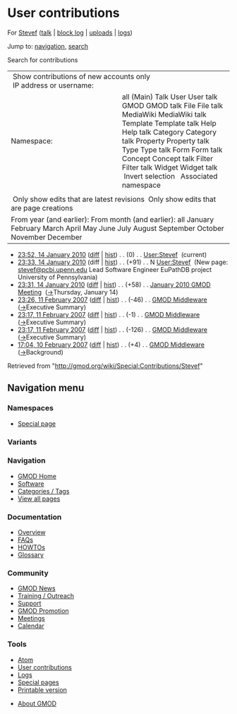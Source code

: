 <div id="mw-page-base" class="noprint">

</div>

<div id="mw-head-base" class="noprint">

</div>

<div id="content" class="mw-body" role="main">

<span id="top"></span>

<div id="mw-js-message" style="display:none;">

</div>



# <span dir="auto">User contributions</span>

<div id="bodyContent">

<div id="contentSub">

For [Stevef](/wiki/User:Stevef "User:Stevef") (<a
href="/mediawiki/index.php?title=User_talk:Stevef&amp;action=edit&amp;redlink=1"
class="new" title="User talk:Stevef (page does not exist)">talk</a> \|
[block
log](/mediawiki/index.php?title=Special:Log/block&page=User%3AStevef "Special:Log/block")
\| [uploads](/wiki/Special:ListFiles/Stevef "Special:ListFiles/Stevef")
\| [logs](/wiki/Special:Log/Stevef "Special:Log/Stevef"))

</div>

<div id="jump-to-nav" class="mw-jump">

Jump to: [navigation](#mw-navigation), [search](#p-search)

</div>

<div id="mw-content-text">

Search for contributions

<table class="mw-contributions-table">
<colgroup>
<col style="width: 50%" />
<col style="width: 50%" />
</colgroup>
<tbody>
<tr class="odd">
<td colspan="2"> Show contributions of new accounts only<br />
 IP address or username:</td>
</tr>
<tr class="even">
<td class="mw-label">Namespace:</td>
<td>all (Main) Talk User User talk GMOD GMOD talk File File talk
MediaWiki MediaWiki talk Template Template talk Help Help talk Category
Category talk Property Property talk Type Type talk Form Form talk
Concept Concept talk Filter Filter talk Widget Widget talk  
 Invert selection 
 Associated namespace </td>
</tr>
<tr class="odd">
<td colspan="2"></td>
</tr>
<tr class="even">
<td colspan="2"> Only show edits that are latest revisions
 Only show edits that are page creations</td>
</tr>
<tr class="odd">
<td colspan="2">From year (and earlier): From month (and earlier): all
January February March April May June July August September October
November December</td>
</tr>
</tbody>
</table>

- <a href="/mediawiki/index.php?title=User:Stevef&amp;oldid=11338"
  class="mw-changeslist-date" title="User:Stevef">23:52, 14 January
  2010</a>
  ([diff](/mediawiki/index.php?title=User:Stevef&diff=prev&oldid=11338 "User:Stevef")
  \|
  [hist](/mediawiki/index.php?title=User:Stevef&action=history "User:Stevef"))
  <span class="mw-changeslist-separator">. .</span>
  <span class="mw-plusminus-null" dir="ltr"
  title="91 bytes after change">(0)</span>‎
  <span class="mw-changeslist-separator">. .</span>
  <a href="/wiki/User:Stevef" class="mw-contributions-title"
  title="User:Stevef">User:Stevef</a> ‎
  <span class="mw-uctop">(current)</span>
- <a href="/mediawiki/index.php?title=User:Stevef&amp;oldid=11337"
  class="mw-changeslist-date" title="User:Stevef">23:33, 14 January
  2010</a> (diff \|
  [hist](/mediawiki/index.php?title=User:Stevef&action=history "User:Stevef"))
  <span class="mw-changeslist-separator">. .</span>
  <span class="mw-plusminus-pos" dir="ltr"
  title="91 bytes after change">(+91)</span>‎
  <span class="mw-changeslist-separator">. .</span> N
  <a href="/wiki/User:Stevef" class="mw-contributions-title"
  title="User:Stevef">User:Stevef</a> ‎ <span class="comment">(New page:
  stevef@pcbi.upenn.edu Lead Software Engineer EuPathDB project
  University of Pennsylvania)</span>
- <a
  href="/mediawiki/index.php?title=January_2010_GMOD_Meeting&amp;oldid=11336"
  class="mw-changeslist-date" title="January 2010 GMOD Meeting">23:31, 14
  January 2010</a>
  ([diff](/mediawiki/index.php?title=January_2010_GMOD_Meeting&diff=prev&oldid=11336 "January 2010 GMOD Meeting")
  \|
  [hist](/mediawiki/index.php?title=January_2010_GMOD_Meeting&action=history "January 2010 GMOD Meeting"))
  <span class="mw-changeslist-separator">. .</span>
  <span class="mw-plusminus-pos" dir="ltr"
  title="17,573 bytes after change">(+58)</span>‎
  <span class="mw-changeslist-separator">. .</span>
  <a href="/wiki/January_2010_GMOD_Meeting" class="mw-contributions-title"
  title="January 2010 GMOD Meeting">January 2010 GMOD Meeting</a> ‎
  <span class="comment">([→](/wiki/January_2010_GMOD_Meeting#Thursday.2C_January_14 "January 2010 GMOD Meeting")‎<span dir="auto"><span class="autocomment">Thursday,
  January 14</span></span>)</span>
- <a href="/mediawiki/index.php?title=GMOD_Middleware&amp;oldid=681"
  class="mw-changeslist-date" title="GMOD Middleware">23:26, 11 February
  2007</a>
  ([diff](/mediawiki/index.php?title=GMOD_Middleware&diff=prev&oldid=681 "GMOD Middleware")
  \|
  [hist](/mediawiki/index.php?title=GMOD_Middleware&action=history "GMOD Middleware"))
  <span class="mw-changeslist-separator">. .</span>
  <span class="mw-plusminus-neg" dir="ltr"
  title="39,038 bytes after change">(-46)</span>‎
  <span class="mw-changeslist-separator">. .</span>
  <a href="/wiki/GMOD_Middleware" class="mw-contributions-title"
  title="GMOD Middleware">GMOD Middleware</a> ‎
  <span class="comment">([→](/wiki/GMOD_Middleware#Executive_Summary "GMOD Middleware")‎<span dir="auto"><span class="autocomment">Executive
  Summary</span></span>)</span>
- <a href="/mediawiki/index.php?title=GMOD_Middleware&amp;oldid=680"
  class="mw-changeslist-date" title="GMOD Middleware">23:17, 11 February
  2007</a>
  ([diff](/mediawiki/index.php?title=GMOD_Middleware&diff=prev&oldid=680 "GMOD Middleware")
  \|
  [hist](/mediawiki/index.php?title=GMOD_Middleware&action=history "GMOD Middleware"))
  <span class="mw-changeslist-separator">. .</span>
  <span class="mw-plusminus-neg" dir="ltr"
  title="39,084 bytes after change">(-1)</span>‎
  <span class="mw-changeslist-separator">. .</span>
  <a href="/wiki/GMOD_Middleware" class="mw-contributions-title"
  title="GMOD Middleware">GMOD Middleware</a> ‎
  <span class="comment">([→](/wiki/GMOD_Middleware#Executive_Summary "GMOD Middleware")‎<span dir="auto"><span class="autocomment">Executive
  Summary</span></span>)</span>
- <a href="/mediawiki/index.php?title=GMOD_Middleware&amp;oldid=679"
  class="mw-changeslist-date" title="GMOD Middleware">23:17, 11 February
  2007</a>
  ([diff](/mediawiki/index.php?title=GMOD_Middleware&diff=prev&oldid=679 "GMOD Middleware")
  \|
  [hist](/mediawiki/index.php?title=GMOD_Middleware&action=history "GMOD Middleware"))
  <span class="mw-changeslist-separator">. .</span>
  <span class="mw-plusminus-neg" dir="ltr"
  title="39,085 bytes after change">(-126)</span>‎
  <span class="mw-changeslist-separator">. .</span>
  <a href="/wiki/GMOD_Middleware" class="mw-contributions-title"
  title="GMOD Middleware">GMOD Middleware</a> ‎
  <span class="comment">([→](/wiki/GMOD_Middleware#Executive_Summary "GMOD Middleware")‎<span dir="auto"><span class="autocomment">Executive
  Summary</span></span>)</span>
- <a href="/mediawiki/index.php?title=GMOD_Middleware&amp;oldid=557"
  class="mw-changeslist-date" title="GMOD Middleware">17:04, 10 February
  2007</a>
  ([diff](/mediawiki/index.php?title=GMOD_Middleware&diff=prev&oldid=557 "GMOD Middleware")
  \|
  [hist](/mediawiki/index.php?title=GMOD_Middleware&action=history "GMOD Middleware"))
  <span class="mw-changeslist-separator">. .</span>
  <span class="mw-plusminus-pos" dir="ltr"
  title="39,211 bytes after change">(+4)</span>‎
  <span class="mw-changeslist-separator">. .</span>
  <a href="/wiki/GMOD_Middleware" class="mw-contributions-title"
  title="GMOD Middleware">GMOD Middleware</a> ‎
  <span class="comment">([→](/wiki/GMOD_Middleware#Background "GMOD Middleware")‎<span dir="auto"><span class="autocomment">Background</span></span>)</span>

</div>

<div class="printfooter">

Retrieved from "<http://gmod.org/wiki/Special:Contributions/Stevef>"

</div>

<div id="catlinks" class="catlinks catlinks-allhidden">

</div>

<div class="visualClear">

</div>

</div>

</div>

<div id="mw-navigation">

## Navigation menu

<div id="mw-head">



<div id="left-navigation">

<div id="p-namespaces" class="vectorTabs" role="navigation"
aria-labelledby="p-namespaces-label">

### Namespaces

- <span id="ca-nstab-special">[Special
  page](/wiki/Special:Contributions/Stevef "This is a special page, you cannot edit the page itself")</span>

</div>

<div id="p-variants" class="vectorMenu emptyPortlet" role="navigation"
aria-labelledby="p-variants-label">

### 

### Variants[](#)

<div class="menu">

</div>

</div>

</div>





</div>



</div>

</div>

</div>

<div id="mw-panel">

<div id="p-logo" role="banner">

<a href="/wiki/Main_Page"
style="background-image: url(http://gmod.org/images/GMOD-cogs.png);"
title="Visit the main page"></a>

</div>

<div id="p-Navigation" class="portal" role="navigation"
aria-labelledby="p-Navigation-label">

### Navigation

<div class="body">

- <span id="n-GMOD-Home">[GMOD Home](/wiki/Main_Page)</span>
- <span id="n-Software">[Software](/wiki/GMOD_Components)</span>
- <span id="n-Categories-.2F-Tags">[Categories /
  Tags](/wiki/Categories)</span>
- <span id="n-View-all-pages">[View all
  pages](/wiki/Special:AllPages)</span>

</div>

</div>

<div id="p-Documentation" class="portal" role="navigation"
aria-labelledby="p-Documentation-label">

### Documentation

<div class="body">

- <span id="n-Overview">[Overview](/wiki/Overview)</span>
- <span id="n-FAQs">[FAQs](/wiki/Category:FAQ)</span>
- <span id="n-HOWTOs">[HOWTOs](/wiki/Category:HOWTO)</span>
- <span id="n-Glossary">[Glossary](/wiki/Glossary)</span>

</div>

</div>

<div id="p-Community" class="portal" role="navigation"
aria-labelledby="p-Community-label">

### Community

<div class="body">

- <span id="n-GMOD-News">[GMOD News](/wiki/GMOD_News)</span>
- <span id="n-Training-.2F-Outreach">[Training /
  Outreach](/wiki/Training_and_Outreach)</span>
- <span id="n-Support">[Support](/wiki/Support)</span>
- <span id="n-GMOD-Promotion">[GMOD
  Promotion](/wiki/GMOD_Promotion)</span>
- <span id="n-Meetings">[Meetings](/wiki/Meetings)</span>
- <span id="n-Calendar">[Calendar](/wiki/Calendar)</span>

</div>

</div>

<div id="p-tb" class="portal" role="navigation"
aria-labelledby="p-tb-label">

### Tools

<div class="body">

- <span id="feedlinks"><a
  href="http://gmod.org/mediawiki/index.php?title=Special:Contributions/Stevef&amp;feed=atom"
  id="feed-atom" class="feedlink" rel="alternate"
  type="application/atom+xml" title="Atom feed for this page">Atom</a></span>
- <span id="t-contributions">[User
  contributions](/wiki/Special:Contributions/Stevef "A list of contributions of this user")</span>
- <span id="t-log">[Logs](/wiki/Special:Log/Stevef)</span>
- <span id="t-specialpages"><a href="/wiki/Special:SpecialPages" accesskey="q"
  title="A list of all special pages [q]">Special pages</a></span>
- <span id="t-print"><a
  href="/mediawiki/index.php?title=Special:Contributions/Stevef&amp;printable=yes"
  rel="alternate" accesskey="p"
  title="Printable version of this page [p]">Printable version</a></span>

</div>

</div>

</div>

</div>

<div id="footer" role="contentinfo">

- <span id="footer-places-about">[About
  GMOD](/wiki/GMOD:About "GMOD:About")</span>

<!-- -->






</div>
